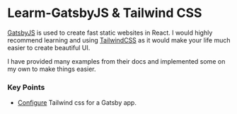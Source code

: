 # Learm-GatsbyJS & Tailwind CSS

[GatsbyJS](https://www.gatsbyjs.com/) is used to create fast static websites in React. I would highly recommend learning and using [TailwindCSS](https://tailwindcss.com/) as it would make your life much easier to create beautiful UI. 

I have provided many examples from their docs and implemented some on my own to make things easier.

### Key Points

-   [Configure](https://tailwindcss.com/docs/guides/gatsby) Tailwind css for a Gatsby app.

